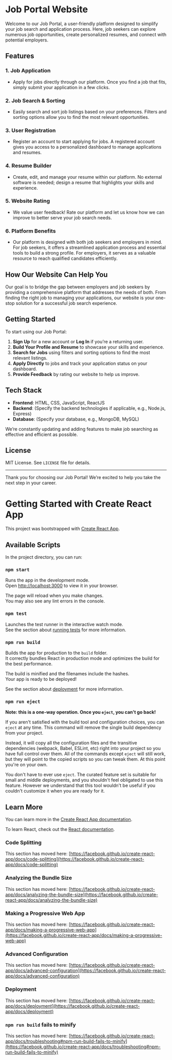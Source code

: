 # Job Portal Website

Welcome to our Job Portal, a user-friendly platform designed to simplify your job search and application process. Here, job seekers can explore numerous job opportunities, create personalized resumes, and connect with potential employers. 

## Features

### 1. **Job Application**
   - Apply for jobs directly through our platform. Once you find a job that fits, simply submit your application in a few clicks.

### 2. **Job Search & Sorting**
   - Easily search and sort job listings based on your preferences. Filters and sorting options allow you to find the most relevant opportunities.

### 3. **User Registration**
   - Register an account to start applying for jobs. A registered account gives you access to a personalized dashboard to manage applications and resumes.

### 4. **Resume Builder**
   - Create, edit, and manage your resume within our platform. No external software is needed; design a resume that highlights your skills and experience.

### 5. **Website Rating**
   - We value user feedback! Rate our platform and let us know how we can improve to better serve your job search needs.

### 6. **Platform Benefits**
   - Our platform is designed with both job seekers and employers in mind. For job seekers, it offers a streamlined application process and essential tools to build a strong profile. For employers, it serves as a valuable resource to reach qualified candidates efficiently.

## How Our Website Can Help You

Our goal is to bridge the gap between employers and job seekers by providing a comprehensive platform that addresses the needs of both. From finding the right job to managing your applications, our website is your one-stop solution for a successful job search experience.

## Getting Started

To start using our Job Portal:

1. **Sign Up** for a new account or **Log In** if you’re a returning user.
2. **Build Your Profile and Resume** to showcase your skills and experience.
3. **Search for Jobs** using filters and sorting options to find the most relevant listings.
4. **Apply Directly** to jobs and track your application status on your dashboard.
5. **Provide Feedback** by rating our website to help us improve.

## Tech Stack

- **Frontend**: HTML, CSS, JavaScript, ReactJS
- **Backend**: (Specify the backend technologies if applicable, e.g., Node.js, Express)
- **Database**: (Specify your database, e.g., MongoDB, MySQL)
  
We’re constantly updating and adding features to make job searching as effective and efficient as possible. 

## License

MIT License. See `LICENSE` file for details.

---

Thank you for choosing our Job Portal! We’re excited to help you take the next step in your career.































# Getting Started with Create React App

This project was bootstrapped with [Create React App](https://github.com/facebook/create-react-app).

## Available Scripts

In the project directory, you can run:

### `npm start`

Runs the app in the development mode.\
Open [http://localhost:3000](http://localhost:3000) to view it in your browser.

The page will reload when you make changes.\
You may also see any lint errors in the console.

### `npm test`

Launches the test runner in the interactive watch mode.\
See the section about [running tests](https://facebook.github.io/create-react-app/docs/running-tests) for more information.

### `npm run build`

Builds the app for production to the `build` folder.\
It correctly bundles React in production mode and optimizes the build for the best performance.

The build is minified and the filenames include the hashes.\
Your app is ready to be deployed!

See the section about [deployment](https://facebook.github.io/create-react-app/docs/deployment) for more information.

### `npm run eject`

**Note: this is a one-way operation. Once you `eject`, you can't go back!**

If you aren't satisfied with the build tool and configuration choices, you can `eject` at any time. This command will remove the single build dependency from your project.

Instead, it will copy all the configuration files and the transitive dependencies (webpack, Babel, ESLint, etc) right into your project so you have full control over them. All of the commands except `eject` will still work, but they will point to the copied scripts so you can tweak them. At this point you're on your own.

You don't have to ever use `eject`. The curated feature set is suitable for small and middle deployments, and you shouldn't feel obligated to use this feature. However we understand that this tool wouldn't be useful if you couldn't customize it when you are ready for it.

## Learn More

You can learn more in the [Create React App documentation](https://facebook.github.io/create-react-app/docs/getting-started).

To learn React, check out the [React documentation](https://reactjs.org/).

### Code Splitting

This section has moved here: [https://facebook.github.io/create-react-app/docs/code-splitting](https://facebook.github.io/create-react-app/docs/code-splitting)

### Analyzing the Bundle Size

This section has moved here: [https://facebook.github.io/create-react-app/docs/analyzing-the-bundle-size](https://facebook.github.io/create-react-app/docs/analyzing-the-bundle-size)

### Making a Progressive Web App

This section has moved here: [https://facebook.github.io/create-react-app/docs/making-a-progressive-web-app](https://facebook.github.io/create-react-app/docs/making-a-progressive-web-app)

### Advanced Configuration

This section has moved here: [https://facebook.github.io/create-react-app/docs/advanced-configuration](https://facebook.github.io/create-react-app/docs/advanced-configuration)

### Deployment

This section has moved here: [https://facebook.github.io/create-react-app/docs/deployment](https://facebook.github.io/create-react-app/docs/deployment)

### `npm run build` fails to minify

This section has moved here: [https://facebook.github.io/create-react-app/docs/troubleshooting#npm-run-build-fails-to-minify](https://facebook.github.io/create-react-app/docs/troubleshooting#npm-run-build-fails-to-minify)
